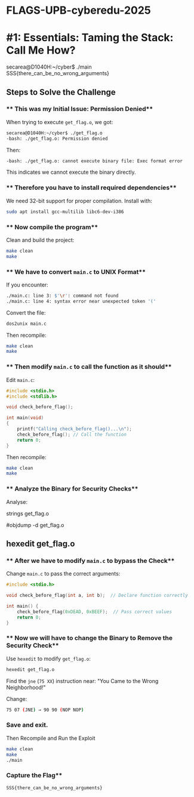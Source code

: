 # FLAGS-UPB-cyberedu-2025
# #1: Essentials: Taming the Stack: Call Me How?
secarea@D1040H:~/cyber$ ./main
SSS{there_can_be_no_wrong_arguments}



## **Steps to Solve the Challenge**


### ** This was my Initial Issue: Permission Denied**
When trying to execute `get_flag.o`, we got:
```bash
secarea@D1040H:~/cyber$ ./get_flag.o
-bash: ./get_flag.o: Permission denied
```
Then:
```bash
-bash: ./get_flag.o: cannot execute binary file: Exec format error
```
This indicates we cannot execute the binary directly.

### ** Therefore you have to install required dependencies**
We need 32-bit support for proper compilation. Install with:
```bash
sudo apt install gcc-multilib libc6-dev-i386
```

### ** Now compile the program**
Clean and build the project:
```bash
make clean
make
```

### ** We have to convert `main.c` to UNIX Format**
If you encounter:
```bash
./main.c: line 3: $'\r': command not found
./main.c: line 4: syntax error near unexpected token '('
```
Convert the file:
```bash
dos2unix main.c
```
Then recompile:
```bash
make clean
make
```

### ** Then modify `main.c` to call the function as it should**
Edit `main.c`:
```c
#include <stdio.h>
#include <stdlib.h>

void check_before_flag();

int main(void) 
{
    printf("Calling check_before_flag()...\n");
    check_before_flag(); // Call the function
    return 0;
}
```
Then recompile:
```bash
make clean
make
```

### ** Analyze the Binary for Security Checks**
Analyse:


 strings get_flag.o 
 
#objdump -d get_flag.o 


## hexedit get_flag.o

### ** After we have to modify `main.c` to bypass the Check**
Change `main.c` to pass the correct arguments:
```c
#include <stdio.h>

void check_before_flag(int a, int b);  // Declare function correctly

int main() {
    check_before_flag(0xDEAD, 0xBEEF);  // Pass correct values
    return 0;
}
```

### ** Now we will have to change the Binary to Remove the Security Check**
Use `hexedit` to modify `get_flag.o`:
```bash
hexedit get_flag.o
```
Find the `jne` (`75 XX`) instruction near: "You Came to the Wrong Neighborhood!"

Change:
```bash
75 07 (JNE) → 90 90 (NOP NOP)
```
### Save and exit.

Then Recompile and Run the Exploit
```bash
make clean
make
./main
```

###  Capture the Flag**
```bash
SSS{there_can_be_no_wrong_arguments}
```




   
